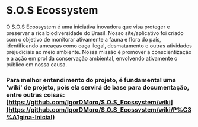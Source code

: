 # S.O.S Ecossystem
O S.O.S Ecossystem é uma iniciativa inovadora que visa proteger e preservar a rica biodiversidade do Brasil. Nosso site/aplicativo foi criado com o objetivo de monitorar ativamente a fauna e flora do país, identificando ameaças como caça ilegal, desmatamento e outras atividades prejudiciais ao meio ambiente. Nossa missão é promover a conscientização e a ação em prol da conservação ambiental, envolvendo ativamente o público em nossa causa.
### Para melhor entendimento do projeto, é fundamental uma 'wiki' de projeto, pois ela servirá de base para documentação, entre outras coisas: [https://github.com/IgorDMoro/S.O.S_Ecossystem/wiki](https://github.com/IgorDMoro/S.O.S_Ecossystem/wiki/P%C3%A1gina-Inicial)
